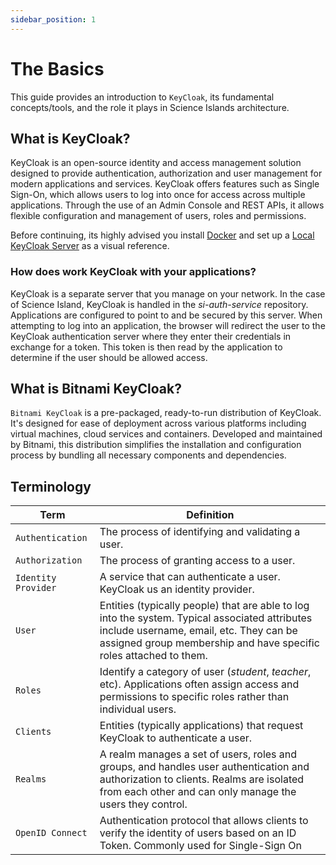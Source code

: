```yaml
---
sidebar_position: 1
---
```


# The Basics
This guide provides an introduction to `KeyCloak`, its fundamental concepts/tools, and the role it plays in Science Islands architecture.

## What is KeyCloak?
KeyCloak is an open-source identity and access management solution designed to provide authentication, authorization and user management for modern applications and services. KeyCloak offers features such as Single Sign-On, which allows users to log into once for access across multiple applications. Through the use of an Admin Console and REST APIs, it allows flexible configuration and management of users, roles and permissions.

Before continuing, its highly advised you install [Docker](../03-docker/01-the-basics.md) and set up a [Local KeyCloak Server](https://www.keycloak.org/getting-started/getting-started-docker) as a visual reference.

### How does work KeyCloak with your applications?
KeyCloak is a separate server that you manage on your network. In the case of Science Island, KeyCloak is handled in the *si-auth-service* repository. Applications are configured to point to and be secured by this server. When attempting to log into an application, the browser will redirect the user to the KeyCloak authentication server where they enter their credentials in exchange for a token. This token is then read by the application to determine if the user should be allowed access.

## What is Bitnami KeyCloak?
`Bitnami KeyCloak` is a pre-packaged, ready-to-run distribution of KeyCloak. It's designed for ease of deployment across various platforms including virtual machines, cloud services and containers. Developed and maintained by Bitnami, this distribution simplifies the installation and configuration process by bundling all necessary components and dependencies.

## Terminology
| Term              | Definition                |
| ----------------- | ------------------------- |
| `Authentication`  | The process of identifying and validating a user.|
| `Authorization`   | The process of granting access to a user.|
| `Identity Provider` | A service that can authenticate a user. KeyCloak us an identity provider. |
| `User`            | Entities (typically people) that are able to log into the system. Typical associated attributes include username, email, etc. They can be assigned group membership and have specific roles attached to them. |
| `Roles`           | Identify a category of user (*student*, *teacher*, etc). Applications often assign access and permissions to specific roles rather than individual users. |
| `Clients`         | Entities (typically applications) that request KeyCloak to authenticate a user.|
| `Realms`          | A realm manages a set of users, roles and groups, and handles user authentication and authorization to clients. Realms are isolated from each other and can only manage the users they control.|
| `OpenID Connect`  | Authentication protocol that allows clients to verify the identity of users based on an ID Token. Commonly used for Single-Sign On |